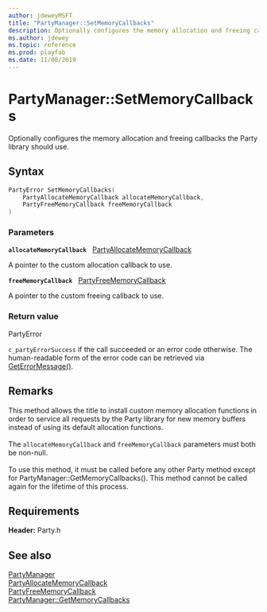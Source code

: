 ```yaml
---
author: jdeweyMSFT
title: "PartyManager::SetMemoryCallbacks"
description: Optionally configures the memory allocation and freeing callbacks the Party library should use.
ms.author: jdewey
ms.topic: reference
ms.prod: playfab
ms.date: 11/08/2019
---
```


# PartyManager::SetMemoryCallbacks  

Optionally configures the memory allocation and freeing callbacks the Party library should use.  

## Syntax  
  
```cpp
PartyError SetMemoryCallbacks(  
    PartyAllocateMemoryCallback allocateMemoryCallback,  
    PartyFreeMemoryCallback freeMemoryCallback  
)  
```  
  
### Parameters  
  
**`allocateMemoryCallback`** &nbsp; [PartyAllocateMemoryCallback](../../../callbacks/partyallocatememorycallback.md)  
  
A pointer to the custom allocation callback to use.  
  
**`freeMemoryCallback`** &nbsp; [PartyFreeMemoryCallback](../../../callbacks/partyfreememorycallback.md)  
  
A pointer to the custom freeing callback to use.  
  
  
### Return value  
PartyError
  
```c_partyErrorSuccess``` if the call succeeded or an error code otherwise. The human-readable form of the error code can be retrieved via [GetErrorMessage()](partymanager_geterrormessage.md).
  
## Remarks  
  
This method allows the title to install custom memory allocation functions in order to service all requests by the Party library for new memory buffers instead of using its default allocation functions. <br /><br /> The `allocateMemoryCallback` and `freeMemoryCallback` parameters must both be non-null.   <br /><br /> To use this method, it must be called before any other Party method except for PartyManager::GetMemoryCallbacks(). This method cannot be called again for the lifetime of this process.
  
## Requirements  
  
**Header:** Party.h
  
## See also  
[PartyManager](../partymanager.md)  
[PartyAllocateMemoryCallback](../../../callbacks/partyallocatememorycallback.md)  
[PartyFreeMemoryCallback](../../../callbacks/partyfreememorycallback.md)  
[PartyManager::GetMemoryCallbacks](partymanager_getmemorycallbacks.md)
  
  

